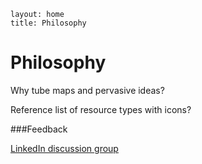 ````
layout: home
title: Philosophy
````

Philosophy
==========

Why tube maps and pervasive ideas?

Reference list of resource types with icons?

###Feedback

<a href="http://www.linkedin.com/groups?homeNewMember=&gid=5117369">LinkedIn discussion group</a>